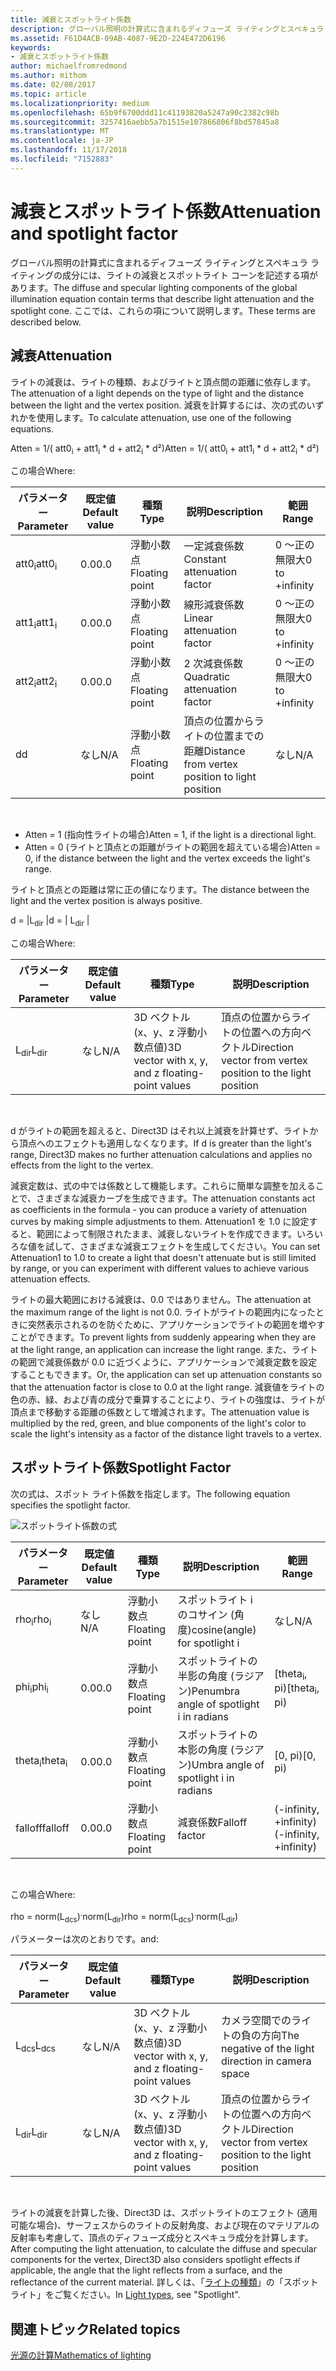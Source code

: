 ```yaml
---
title: 減衰とスポットライト係数
description: グローバル照明の計算式に含まれるディフューズ ライティングとスペキュラ ライティングの成分には、ライトの減衰とスポットライト コーンを記述する項があります。
ms.assetid: F61D4ACB-09AB-4087-9E2D-224E472D6196
keywords:
- 減衰とスポットライト係数
author: michaelfromredmond
ms.author: mithom
ms.date: 02/08/2017
ms.topic: article
ms.localizationpriority: medium
ms.openlocfilehash: 65b9f6700ddd11c41193820a5247a90c2382c98b
ms.sourcegitcommit: 3257416aebb5a7b1515e107866806f8bd57845a8
ms.translationtype: MT
ms.contentlocale: ja-JP
ms.lasthandoff: 11/17/2018
ms.locfileid: "7152883"
---
```

# <a name="attenuation-and-spotlight-factor"></a><span data-ttu-id="84fe6-104">減衰とスポットライト係数</span><span class="sxs-lookup"><span data-stu-id="84fe6-104">Attenuation and spotlight factor</span></span>


<span data-ttu-id="84fe6-105">グローバル照明の計算式に含まれるディフューズ ライティングとスペキュラ ライティングの成分には、ライトの減衰とスポットライト コーンを記述する項があります。</span><span class="sxs-lookup"><span data-stu-id="84fe6-105">The diffuse and specular lighting components of the global illumination equation contain terms that describe light attenuation and the spotlight cone.</span></span> <span data-ttu-id="84fe6-106">ここでは、これらの項について説明します。</span><span class="sxs-lookup"><span data-stu-id="84fe6-106">These terms are described below.</span></span>

## <a name="span-idattenuationspanspan-idattenuationspanspan-idattenuationspanattenuation"></a><span data-ttu-id="84fe6-107"><span id="Attenuation"></span><span id="attenuation"></span><span id="ATTENUATION"></span>減衰</span><span class="sxs-lookup"><span data-stu-id="84fe6-107"><span id="Attenuation"></span><span id="attenuation"></span><span id="ATTENUATION"></span>Attenuation</span></span>


<span data-ttu-id="84fe6-108">ライトの減衰は、ライトの種類、およびライトと頂点間の距離に依存します。</span><span class="sxs-lookup"><span data-stu-id="84fe6-108">The attenuation of a light depends on the type of light and the distance between the light and the vertex position.</span></span> <span data-ttu-id="84fe6-109">減衰を計算するには、次の式のいずれかを使用します。</span><span class="sxs-lookup"><span data-stu-id="84fe6-109">To calculate attenuation, use one of the following equations.</span></span>

<span data-ttu-id="84fe6-110">Atten = 1/( att0<sub>i</sub> + att1<sub>i</sub> \* d + att2<sub>i</sub> \* d²)</span><span class="sxs-lookup"><span data-stu-id="84fe6-110">Atten = 1/( att0<sub>i</sub> + att1<sub>i</sub> \* d + att2<sub>i</sub> \* d²)</span></span>

<span data-ttu-id="84fe6-111">この場合</span><span class="sxs-lookup"><span data-stu-id="84fe6-111">Where:</span></span>

| <span data-ttu-id="84fe6-112">パラメーター</span><span class="sxs-lookup"><span data-stu-id="84fe6-112">Parameter</span></span>        | <span data-ttu-id="84fe6-113">既定値</span><span class="sxs-lookup"><span data-stu-id="84fe6-113">Default value</span></span> | <span data-ttu-id="84fe6-114">種類</span><span class="sxs-lookup"><span data-stu-id="84fe6-114">Type</span></span>           | <span data-ttu-id="84fe6-115">説明</span><span class="sxs-lookup"><span data-stu-id="84fe6-115">Description</span></span>                                     | <span data-ttu-id="84fe6-116">範囲</span><span class="sxs-lookup"><span data-stu-id="84fe6-116">Range</span></span>          |
|------------------|---------------|----------------|-------------------------------------------------|----------------|
| <span data-ttu-id="84fe6-117">att0<sub>i</sub></span><span class="sxs-lookup"><span data-stu-id="84fe6-117">att0<sub>i</sub></span></span> | <span data-ttu-id="84fe6-118">0.0</span><span class="sxs-lookup"><span data-stu-id="84fe6-118">0.0</span></span>           | <span data-ttu-id="84fe6-119">浮動小数点</span><span class="sxs-lookup"><span data-stu-id="84fe6-119">Floating point</span></span> | <span data-ttu-id="84fe6-120">一定減衰係数</span><span class="sxs-lookup"><span data-stu-id="84fe6-120">Constant attenuation factor</span></span>                     | <span data-ttu-id="84fe6-121">0 ～正の無限大</span><span class="sxs-lookup"><span data-stu-id="84fe6-121">0 to +infinity</span></span> |
| <span data-ttu-id="84fe6-122">att1<sub>i</sub></span><span class="sxs-lookup"><span data-stu-id="84fe6-122">att1<sub>i</sub></span></span> | <span data-ttu-id="84fe6-123">0.0</span><span class="sxs-lookup"><span data-stu-id="84fe6-123">0.0</span></span>           | <span data-ttu-id="84fe6-124">浮動小数点</span><span class="sxs-lookup"><span data-stu-id="84fe6-124">Floating point</span></span> | <span data-ttu-id="84fe6-125">線形減衰係数</span><span class="sxs-lookup"><span data-stu-id="84fe6-125">Linear attenuation factor</span></span>                       | <span data-ttu-id="84fe6-126">0 ～正の無限大</span><span class="sxs-lookup"><span data-stu-id="84fe6-126">0 to +infinity</span></span> |
| <span data-ttu-id="84fe6-127">att2<sub>i</sub></span><span class="sxs-lookup"><span data-stu-id="84fe6-127">att2<sub>i</sub></span></span> | <span data-ttu-id="84fe6-128">0.0</span><span class="sxs-lookup"><span data-stu-id="84fe6-128">0.0</span></span>           | <span data-ttu-id="84fe6-129">浮動小数点</span><span class="sxs-lookup"><span data-stu-id="84fe6-129">Floating point</span></span> | <span data-ttu-id="84fe6-130">2 次減衰係数</span><span class="sxs-lookup"><span data-stu-id="84fe6-130">Quadratic attenuation factor</span></span>                    | <span data-ttu-id="84fe6-131">0 ～正の無限大</span><span class="sxs-lookup"><span data-stu-id="84fe6-131">0 to +infinity</span></span> |
| <span data-ttu-id="84fe6-132">d</span><span class="sxs-lookup"><span data-stu-id="84fe6-132">d</span></span>                | <span data-ttu-id="84fe6-133">なし</span><span class="sxs-lookup"><span data-stu-id="84fe6-133">N/A</span></span>           | <span data-ttu-id="84fe6-134">浮動小数点</span><span class="sxs-lookup"><span data-stu-id="84fe6-134">Floating point</span></span> | <span data-ttu-id="84fe6-135">頂点の位置からライトの位置までの距離</span><span class="sxs-lookup"><span data-stu-id="84fe6-135">Distance from vertex position to light position</span></span> | <span data-ttu-id="84fe6-136">なし</span><span class="sxs-lookup"><span data-stu-id="84fe6-136">N/A</span></span>            |

 

-   <span data-ttu-id="84fe6-137">Atten = 1 (指向性ライトの場合)</span><span class="sxs-lookup"><span data-stu-id="84fe6-137">Atten = 1, if the light is a directional light.</span></span>
-   <span data-ttu-id="84fe6-138">Atten = 0 (ライトと頂点との距離がライトの範囲を超えている場合)</span><span class="sxs-lookup"><span data-stu-id="84fe6-138">Atten = 0, if the distance between the light and the vertex exceeds the light's range.</span></span>

<span data-ttu-id="84fe6-139">ライトと頂点との距離は常に正の値になります。</span><span class="sxs-lookup"><span data-stu-id="84fe6-139">The distance between the light and the vertex position is always positive.</span></span>

<span data-ttu-id="84fe6-140">d = |L<sub>dir</sub> |</span><span class="sxs-lookup"><span data-stu-id="84fe6-140">d = | L<sub>dir</sub> |</span></span>

<span data-ttu-id="84fe6-141">この場合</span><span class="sxs-lookup"><span data-stu-id="84fe6-141">Where:</span></span>

| <span data-ttu-id="84fe6-142">パラメーター</span><span class="sxs-lookup"><span data-stu-id="84fe6-142">Parameter</span></span>       | <span data-ttu-id="84fe6-143">既定値</span><span class="sxs-lookup"><span data-stu-id="84fe6-143">Default value</span></span> | <span data-ttu-id="84fe6-144">種類</span><span class="sxs-lookup"><span data-stu-id="84fe6-144">Type</span></span>                                             | <span data-ttu-id="84fe6-145">説明</span><span class="sxs-lookup"><span data-stu-id="84fe6-145">Description</span></span>                                                 |
|-----------------|---------------|--------------------------------------------------|-------------------------------------------------------------|
| <span data-ttu-id="84fe6-146">L<sub>dir</sub></span><span class="sxs-lookup"><span data-stu-id="84fe6-146">L<sub>dir</sub></span></span> | <span data-ttu-id="84fe6-147">なし</span><span class="sxs-lookup"><span data-stu-id="84fe6-147">N/A</span></span>           | <span data-ttu-id="84fe6-148">3D ベクトル (x、y、z 浮動小数点値)</span><span class="sxs-lookup"><span data-stu-id="84fe6-148">3D vector with x, y, and z floating-point values</span></span> | <span data-ttu-id="84fe6-149">頂点の位置からライトの位置への方向ベクトル</span><span class="sxs-lookup"><span data-stu-id="84fe6-149">Direction vector from vertex position to the light position</span></span> |

 

<span data-ttu-id="84fe6-150">d がライトの範囲を超えると、Direct3D はそれ以上減衰を計算せず、ライトから頂点へのエフェクトも適用しなくなります。</span><span class="sxs-lookup"><span data-stu-id="84fe6-150">If d is greater than the light's range, Direct3D makes no further attenuation calculations and applies no effects from the light to the vertex.</span></span>

<span data-ttu-id="84fe6-151">減衰定数は、式の中では係数として機能します。これらに簡単な調整を加えることで、さまざまな減衰カーブを生成できます。</span><span class="sxs-lookup"><span data-stu-id="84fe6-151">The attenuation constants act as coefficients in the formula - you can produce a variety of attenuation curves by making simple adjustments to them.</span></span> <span data-ttu-id="84fe6-152">Attenuation1 を 1.0 に設定すると、範囲によって制限されたまま、減衰しないライトを作成できます。いろいろな値を試して、さまざまな減衰エフェクトを生成してください。</span><span class="sxs-lookup"><span data-stu-id="84fe6-152">You can set Attenuation1 to 1.0 to create a light that doesn't attenuate but is still limited by range, or you can experiment with different values to achieve various attenuation effects.</span></span>

<span data-ttu-id="84fe6-153">ライトの最大範囲における減衰は、0.0 ではありません。</span><span class="sxs-lookup"><span data-stu-id="84fe6-153">The attenuation at the maximum range of the light is not 0.0.</span></span> <span data-ttu-id="84fe6-154">ライトがライトの範囲内になったときに突然表示されるのを防ぐために、アプリケーションでライトの範囲を増やすことができます。</span><span class="sxs-lookup"><span data-stu-id="84fe6-154">To prevent lights from suddenly appearing when they are at the light range, an application can increase the light range.</span></span> <span data-ttu-id="84fe6-155">また、ライトの範囲で減衰係数が 0.0 に近づくように、アプリケーションで減衰定数を設定することもできます。</span><span class="sxs-lookup"><span data-stu-id="84fe6-155">Or, the application can set up attenuation constants so that the attenuation factor is close to 0.0 at the light range.</span></span> <span data-ttu-id="84fe6-156">減衰値をライトの色の赤、緑、および青の成分で乗算することにより、ライトの強度は、ライトが頂点まで移動する距離の係数として増減されます。</span><span class="sxs-lookup"><span data-stu-id="84fe6-156">The attenuation value is multiplied by the red, green, and blue components of the light's color to scale the light's intensity as a factor of the distance light travels to a vertex.</span></span>

## <a name="span-idspotlight-factorspanspan-idspotlight-factorspanspan-idspotlight-factorspanspotlight-factor"></a><span data-ttu-id="84fe6-157"><span id="Spotlight-Factor"></span><span id="spotlight-factor"></span><span id="SPOTLIGHT-FACTOR"></span>スポットライト係数</span><span class="sxs-lookup"><span data-stu-id="84fe6-157"><span id="Spotlight-Factor"></span><span id="spotlight-factor"></span><span id="SPOTLIGHT-FACTOR"></span>Spotlight Factor</span></span>


<span data-ttu-id="84fe6-158">次の式は、スポット ライト係数を指定します。</span><span class="sxs-lookup"><span data-stu-id="84fe6-158">The following equation specifies the spotlight factor.</span></span>

![スポットライト係数の式](images/dx8light9.png)

| <span data-ttu-id="84fe6-160">パラメーター</span><span class="sxs-lookup"><span data-stu-id="84fe6-160">Parameter</span></span>         | <span data-ttu-id="84fe6-161">既定値</span><span class="sxs-lookup"><span data-stu-id="84fe6-161">Default value</span></span> | <span data-ttu-id="84fe6-162">種類</span><span class="sxs-lookup"><span data-stu-id="84fe6-162">Type</span></span>           | <span data-ttu-id="84fe6-163">説明</span><span class="sxs-lookup"><span data-stu-id="84fe6-163">Description</span></span>                              | <span data-ttu-id="84fe6-164">範囲</span><span class="sxs-lookup"><span data-stu-id="84fe6-164">Range</span></span>                    |
|-------------------|---------------|----------------|------------------------------------------|--------------------------|
| <span data-ttu-id="84fe6-165">rho<sub>i</sub></span><span class="sxs-lookup"><span data-stu-id="84fe6-165">rho<sub>i</sub></span></span>   | <span data-ttu-id="84fe6-166">なし</span><span class="sxs-lookup"><span data-stu-id="84fe6-166">N/A</span></span>           | <span data-ttu-id="84fe6-167">浮動小数点</span><span class="sxs-lookup"><span data-stu-id="84fe6-167">Floating point</span></span> | <span data-ttu-id="84fe6-168">スポットライト i のコサイン (角度)</span><span class="sxs-lookup"><span data-stu-id="84fe6-168">cosine(angle) for spotlight i</span></span>            | <span data-ttu-id="84fe6-169">なし</span><span class="sxs-lookup"><span data-stu-id="84fe6-169">N/A</span></span>                      |
| <span data-ttu-id="84fe6-170">phi<sub>i</sub></span><span class="sxs-lookup"><span data-stu-id="84fe6-170">phi<sub>i</sub></span></span>   | <span data-ttu-id="84fe6-171">0.0</span><span class="sxs-lookup"><span data-stu-id="84fe6-171">0.0</span></span>           | <span data-ttu-id="84fe6-172">浮動小数点</span><span class="sxs-lookup"><span data-stu-id="84fe6-172">Floating point</span></span> | <span data-ttu-id="84fe6-173">スポットライトの半影の角度 (ラジアン)</span><span class="sxs-lookup"><span data-stu-id="84fe6-173">Penumbra angle of spotlight i in radians</span></span> | <span data-ttu-id="84fe6-174">\[theta<sub>i</sub>, pi)</span><span class="sxs-lookup"><span data-stu-id="84fe6-174">\[theta<sub>i</sub>, pi)</span></span> |
| <span data-ttu-id="84fe6-175">theta<sub>i</sub></span><span class="sxs-lookup"><span data-stu-id="84fe6-175">theta<sub>i</sub></span></span> | <span data-ttu-id="84fe6-176">0.0</span><span class="sxs-lookup"><span data-stu-id="84fe6-176">0.0</span></span>           | <span data-ttu-id="84fe6-177">浮動小数点</span><span class="sxs-lookup"><span data-stu-id="84fe6-177">Floating point</span></span> | <span data-ttu-id="84fe6-178">スポットライトの本影の角度 (ラジアン)</span><span class="sxs-lookup"><span data-stu-id="84fe6-178">Umbra angle of spotlight i in radians</span></span>    | <span data-ttu-id="84fe6-179">\[0, pi)</span><span class="sxs-lookup"><span data-stu-id="84fe6-179">\[0, pi)</span></span>                 |
| <span data-ttu-id="84fe6-180">falloff</span><span class="sxs-lookup"><span data-stu-id="84fe6-180">falloff</span></span>           | <span data-ttu-id="84fe6-181">0.0</span><span class="sxs-lookup"><span data-stu-id="84fe6-181">0.0</span></span>           | <span data-ttu-id="84fe6-182">浮動小数点</span><span class="sxs-lookup"><span data-stu-id="84fe6-182">Floating point</span></span> | <span data-ttu-id="84fe6-183">減衰係数</span><span class="sxs-lookup"><span data-stu-id="84fe6-183">Falloff factor</span></span>                           | <span data-ttu-id="84fe6-184">(-infinity, +infinity)</span><span class="sxs-lookup"><span data-stu-id="84fe6-184">(-infinity, +infinity)</span></span>   |

 

<span data-ttu-id="84fe6-185">この場合</span><span class="sxs-lookup"><span data-stu-id="84fe6-185">Where:</span></span>

<span data-ttu-id="84fe6-186">rho = norm(L<sub>dcs</sub>)<sup>.</sup>norm(L<sub>dir</sub>)</span><span class="sxs-lookup"><span data-stu-id="84fe6-186">rho = norm(L<sub>dcs</sub>)<sup>.</sup>norm(L<sub>dir</sub>)</span></span>

<span data-ttu-id="84fe6-187">パラメーターは次のとおりです。</span><span class="sxs-lookup"><span data-stu-id="84fe6-187">and:</span></span>

| <span data-ttu-id="84fe6-188">パラメーター</span><span class="sxs-lookup"><span data-stu-id="84fe6-188">Parameter</span></span>       | <span data-ttu-id="84fe6-189">既定値</span><span class="sxs-lookup"><span data-stu-id="84fe6-189">Default value</span></span> | <span data-ttu-id="84fe6-190">種類</span><span class="sxs-lookup"><span data-stu-id="84fe6-190">Type</span></span>                                             | <span data-ttu-id="84fe6-191">説明</span><span class="sxs-lookup"><span data-stu-id="84fe6-191">Description</span></span>                                                 |
|-----------------|---------------|--------------------------------------------------|-------------------------------------------------------------|
| <span data-ttu-id="84fe6-192">L<sub>dcs</sub></span><span class="sxs-lookup"><span data-stu-id="84fe6-192">L<sub>dcs</sub></span></span> | <span data-ttu-id="84fe6-193">なし</span><span class="sxs-lookup"><span data-stu-id="84fe6-193">N/A</span></span>           | <span data-ttu-id="84fe6-194">3D ベクトル (x、y、z 浮動小数点値)</span><span class="sxs-lookup"><span data-stu-id="84fe6-194">3D vector with x, y, and z floating-point values</span></span> | <span data-ttu-id="84fe6-195">カメラ空間でのライトの負の方向</span><span class="sxs-lookup"><span data-stu-id="84fe6-195">The negative of the light direction in camera space</span></span>         |
| <span data-ttu-id="84fe6-196">L<sub>dir</sub></span><span class="sxs-lookup"><span data-stu-id="84fe6-196">L<sub>dir</sub></span></span> | <span data-ttu-id="84fe6-197">なし</span><span class="sxs-lookup"><span data-stu-id="84fe6-197">N/A</span></span>           | <span data-ttu-id="84fe6-198">3D ベクトル (x、y、z 浮動小数点値)</span><span class="sxs-lookup"><span data-stu-id="84fe6-198">3D vector with x, y, and z floating-point values</span></span> | <span data-ttu-id="84fe6-199">頂点の位置からライトの位置への方向ベクトル</span><span class="sxs-lookup"><span data-stu-id="84fe6-199">Direction vector from vertex position to the light position</span></span> |

 

<span data-ttu-id="84fe6-200">ライトの減衰を計算した後、Direct3D は、スポットライトのエフェクト (適用可能な場合)、サーフェスからのライトの反射角度、および現在のマテリアルの反射率も考慮して、頂点のディフューズ成分とスペキュラ成分を計算します。</span><span class="sxs-lookup"><span data-stu-id="84fe6-200">After computing the light attenuation, to calculate the diffuse and specular components for the vertex, Direct3D also considers spotlight effects if applicable, the angle that the light reflects from a surface, and the reflectance of the current material.</span></span> <span data-ttu-id="84fe6-201">詳しくは、「[ライトの種類](light-types.md)」の「スポットライト」をご覧ください。</span><span class="sxs-lookup"><span data-stu-id="84fe6-201">In [Light types](light-types.md), see "Spotlight".</span></span>

## <a name="span-idrelated-topicsspanrelated-topics"></a><span data-ttu-id="84fe6-202"><span id="related-topics"></span>関連トピック</span><span class="sxs-lookup"><span data-stu-id="84fe6-202"><span id="related-topics"></span>Related topics</span></span>


[<span data-ttu-id="84fe6-203">光源の計算</span><span class="sxs-lookup"><span data-stu-id="84fe6-203">Mathematics of lighting</span></span>](mathematics-of-lighting.md)

 

 




